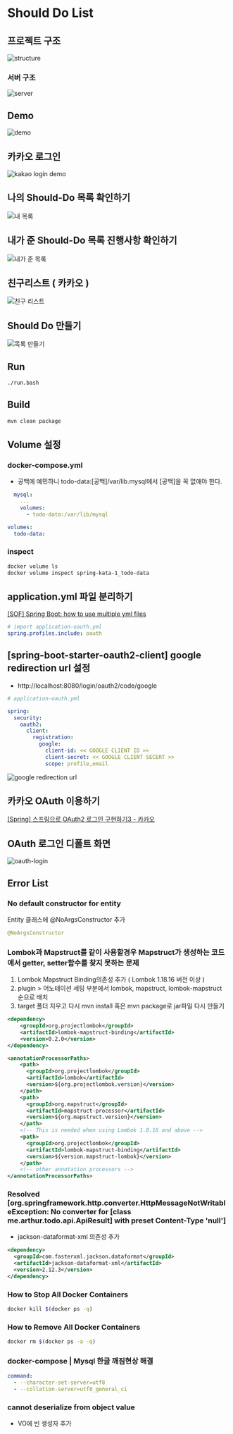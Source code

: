 # Should Do List

## 프로젝트 구조

![structure](./figures/oauth-structure-2.png)

### 서버 구조

![server](./figures/server.png)

## Demo

![demo](./figures/should-do-list-001.gif)

## 카카오 로그인

![kakao login demo](./figures/kakao-login.gif)

## 나의 Should-Do 목록 확인하기

![내 목록](./figures/should-do-list-002.png)

## 내가 준 Should-Do 목록 진행사항 확인하기

![내가 준 목록](./figures/should-do-list-003.png)

## 친구리스트 ( 카카오 )

![친구 리스트](./figures/should-do-list-004.png)

## Should Do 만들기

![목록 만들기](./figures/should-do-list-005.png)

## Run

```bash
./run.bash
```

## Build

```bash
mvn clean package
```

## Volume 설정

### docker-compose.yml

- 공백에 예민하니 todo-data:[공백]/var/lib.mysql에서 [공백]을 꼭 없애야 한다.

```yml
  mysql:
    ...
    volumes:
      - todo-data:/var/lib/mysql

volumes:
  todo-data:
```

### inspect

```bash
docker volume ls
docker volume inspect spring-kata-1_todo-data
```

## application.yml 파일 분리하기

[[SOF] Spring Boot: how to use multiple yml files ](https://stackoverflow.com/questions/23134869/spring-boot-how-to-use-multiple-yml-files)

```yml
# import application-oauth.yml
spring.profiles.include: oauth
```

## [spring-boot-starter-oauth2-client] google redirection url 설정

- http://localhost:8080/login/oauth2/code/google

```yml
# application-oauth.yml

spring:
  security:
    oauth2:
      client:
        registration:
          google:
            client-id: << GOOGLE CLIENT ID >>
            client-secret: << GOOGLE CLIENT SECERT >>
            scope: profile,email
```

![google redirection url](./figures/google-redirection-url.png)

## 카카오 OAuth 이용하기

[[Spring] 스프링으로 OAuth2 로그인 구현하기3 - 카카오](https://loosie.tistory.com/302#h2)

## OAuth 로그인 디폴트 화면

![oauth-login](./figures/oauth-login.png)

<!-- ![kakao-login](./figures/kakao-oauth.png) -->

## Error List

### No default constructor for entity

Entity 클래스에 @NoArgsConstructor 추가

```java
@NoArgsConstructor
```

### Lombok과 Mapstruct를 같이 사용할경우 Mapstruct가 생성하는 코드에서 getter, setter함수를 찾지 못하는 문제

1. Lombok Mapstruct Binding의존성 추가 ( Lombok 1.18.16 버전 이상 )
2. plugin > 어노테이션 세팅 부분에서 lombok, mapstruct, lombok-mapstruct 순으로 배치
3. target 폴더 지우고 다시 mvn install 혹은 mvn package로 jar파일 다시 만들기

```xml
<dependency>
    <groupId>org.projectlombok</groupId>
    <artifactId>lombok-mapstruct-binding</artifactId>
    <version>0.2.0</version>
</dependency>
```

```xml
<annotationProcessorPaths>
    <path>
      <groupId>org.projectlombok</groupId>
      <artifactId>lombok</artifactId>
      <version>${org.projectlombok.version}</version>
    </path>
    <path>
      <groupId>org.mapstruct</groupId>
      <artifactId>mapstruct-processor</artifactId>
      <version>${org.mapstruct.version}</version>
    </path>
    <!-- This is needed when using Lombok 1.8.16 and above -->
    <path>
      <groupId>org.projectlombok</groupId>
      <artifactId>lombok-mapstruct-binding</artifactId>
      <version>${version.mapstruct-lombok}</version>
    </path>
    <!-- other annotation processors -->
</annotationProcessorPaths>
```

### Resolved [org.springframework.http.converter.HttpMessageNotWritableException: No converter for [class me.arthur.todo.api.ApiResult] with preset Content-Type 'null']

- jackson-dataformat-xml 의존성 추가

```xml
<dependency>
  <groupId>com.fasterxml.jackson.dataformat</groupId>
  <artifactId>jackson-dataformat-xml</artifactId>
  <version>2.12.3</version>
</dependency>
```

### How to Stop All Docker Containers

```bash
docker kill $(docker ps -q)
```

### How to Remove All Docker Containers

```bash
docker rm $(docker ps -a -q)
```

### docker-compose | Mysql 한글 깨짐현상 해결

```yml
command:
  - --character-set-server=utf8
  - --collation-server=utf8_general_ci
```

### cannot deserialize from object value

- VO에 빈 생성자 추가

